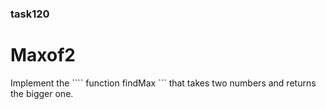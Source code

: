 ### task120

# Maxof2

<p>
Implement the 
````
function findMax 
```
that takes two numbers and returns the bigger one.
</p>